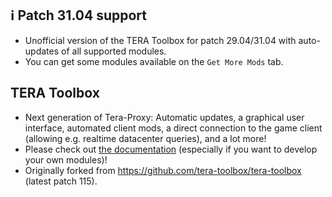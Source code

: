 ## :information_source: Patch 31.04 support

* Unofficial version of the TERA Toolbox for patch 29.04/31.04 with auto-updates of all supported modules.
* You can get some modules available on the `Get More Mods` tab.

## TERA Toolbox

* Next generation of Tera-Proxy: Automatic updates, a graphical user interface, automated client mods, a direct connection to the game client (allowing e.g. realtime datacenter queries), and a lot more!
* Please check out [the documentation](doc/main.md) (especially if you want to develop your own modules)!
* Originally forked from https://github.com/tera-toolbox/tera-toolbox (latest patch 115).

